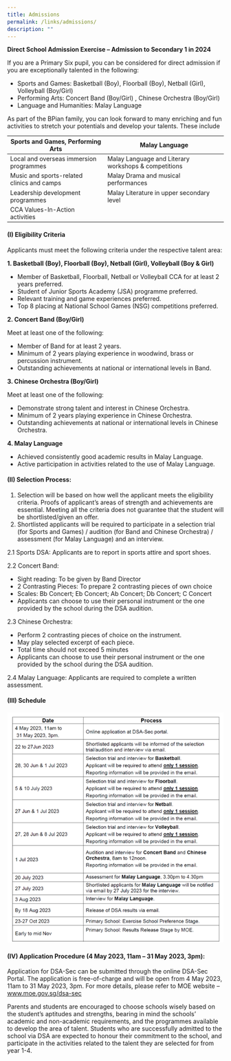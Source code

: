 ```yaml
---
title: Admissions
permalink: /links/admissions/
description: ""
---
```

**Direct School Admission Exercise – Admission to Secondary 1 in 2024**   

  
If you are a Primary Six pupil, you can be considered for direct admission if you are exceptionally talented in the following:

* Sports and Games: Basketball (Boy), Floorball (Boy), Netball (Girl), Volleyball (Boy/Girl)
* Performing Arts: Concert Band (Boy/Girl) , Chinese Orchestra (Boy/Girl)
* Language and Humanities: Malay Language

As part of the BPian family, you can look forward to many enriching and fun activities to stretch your potentials and develop your talents. These include


| Sports and Games, Performing Arts | Malay Language |
| ----------------- | -------- |
| Local and overseas immersion programmes | Malay Language and Literary workshops & competitions|
| Music and sports-related clinics and camps | Malay Drama and musical performances|
| Leadership development programmes  | Malay Literature in upper secondary level|
| CCA Values-In-Action activities | |

#### (I) Eligibility Criteria
Applicants must meet the following criteria under the respective talent area:

**1. Basketball (Boy), Floorball (Boy), Netball (Girl), Volleyball (Boy & Girl)**
* Member of Basketball, Floorball, Netball or Volleyball CCA for at least 2 years preferred.
* Student of Junior Sports Academy (JSA) programme preferred.
* Relevant training and game experiences preferred.
* Top 8 placing at National School Games (NSG) competitions preferred.

**2. Concert Band (Boy/Girl)**

Meet at least one of the following:
* Member of Band for at least 2 years.
* Minimum of 2 years playing experience in woodwind, brass or percussion instrument.
* Outstanding achievements at national or international levels in Band.

**3. Chinese Orchestra (Boy/Girl)**

Meet at least one of the following:
* Demonstrate strong talent and interest in Chinese Orchestra.
* Minimum of 2 years playing experience in Chinese Orchestra.
* Outstanding achievements at national or international levels in Chinese Orchestra.


**4. Malay Language**

* Achieved consistently good academic results in Malay Language.
* Active participation in activities related to the use of Malay Language.

#### (II) Selection Process:
1. Selection will be based on how well the applicant meets the eligibility criteria. Proofs of applicant’s areas of strength and achievements are essential. Meeting all the criteria does not guarantee that the student will be shortlisted/given an offer.
2. Shortlisted applicants will be required to participate in a selection trial (for Sports and Games) / audition (for Band and Chinese Orchestra) / assessment (for Malay Language) and an interview.

2.1 Sports DSA: Applicants are to report in sports attire and sport shoes.

2.2 Concert Band:
* Sight reading: To be given by Band Director
* 2 Contrasting Pieces: To prepare 2 contrasting pieces of own choice
* Scales: Bb Concert; Eb Concert; Ab Concert; Db Concert; C Concert
* Applicants can choose to use their personal instrument or the one provided by the school during the DSA audition.

2.3 Chinese Orchestra:
* Perform 2 contrasting pieces of choice on the instrument.
* May play selected excerpt of each piece.
* Total time should not exceed 5 minutes
* Applicants can choose to use their personal instrument or the one
provided by the school during the DSA audition.

2.4 Malay Language: Applicants are required to complete a written assessment.

#### (III) Schedule
![](/images/dsa%20schedule.png)

#### (IV) Application Procedure (4 May 2023, 11am – 31 May 2023, 3pm):
Application for DSA-Sec can be submitted through the online DSA-Sec Portal. The application is free-of-charge and will be open from 4 May 2023, 11am to 31 May 2023, 3pm. For more details, please refer to MOE website – www.moe.gov.sg/dsa-sec

Parents and students are encouraged to choose schools wisely based on the student’s aptitudes and strengths, bearing in mind the schools’ academic and non-academic requirements, and the programmes available to develop the area of talent.
Students who are successfully admitted to the school via DSA are expected to honour their commitment to the school, and participate in the activities related to the talent they are selected for from year 1-4.